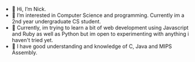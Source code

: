 - 👋 Hi, I’m Nick.
- 👀 I’m interested in Computer Science and programming. Currently im a 2nd year undergraduate CS student.
- 🌱 Currently, im trying to learn a bit of web development using Javascript and Ruby as well as Python but im open to experimenting with anything i haven't tried yet.
- 👾 I have good understanding and knowledge of C, Java and MIPS Assembly. 
